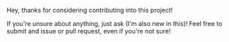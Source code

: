 Hey, thanks for considering contributing into this project!

If you're unsure about anything, just ask (I'm also new in this)! Feel free to submit and issue or pull request, even if you're not sure!
